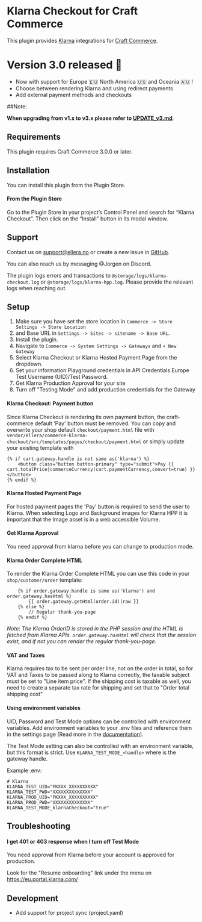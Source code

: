 # Klarna Checkout for Craft Commerce

This plugin provides [Klarna](https://www.klarna.com) integrations for [Craft Commerce](https://craftcms.com/commerce).
# Version 3.0 released 🎉
- Now with support for Europe 🇪🇺 North America 🇺🇸 and Oceania 🇦🇺 !
- Choose between rendering Klarna and using redirect payments 
- Add external payment methods and checkouts

##Note:

**When upgrading from v1.x to v3.x please refer to [UPDATE_v3.md](UPDATE_v3.md)**.
## Requirements

This plugin requires Craft Commerce 3.0.0 or later.

## Installation

You can install this plugin from the Plugin Store.

#### From the Plugin Store

Go to the Plugin Store in your project’s Control Panel and search for “Klarna Checkout”. Then click on the “Install” button in its modal window.

## Support

Contact us on support@ellera.no or create a new issue in [GitHub](https://github.com/elleracompany/commerce-klarna-checkout/issues).

You can also reach us by messaging @Jorgen on Discord.


The plugin logs errors and transactions to `@storage/logs/klarna-checkout.log` or `@storage/logs/klarna-hpp.log`. Please provide the relevant logs when reaching out.

## Setup

1.  Make sure you have set the store location in `Commerce -> Store Settings -> Store Location`
2.  and Base URL in `Settings -> Sites -> sitename -> Base URL`.
3.  Install the plugin.
4.  Navigate to `Commerce -> System Settings -> Gateways` and `+ New Gateway`
5.  Select Klarna Checkout or Klarna Hosted Payment Page from the dropdown.
6.  Set your information Playground credentials in API Credentials Europe Test Username (UID)/Test Password.
7.  Get Klarna Production Approval for your site
8.  Turn off "Testing Mode" and add production credentials for the Gateway


#### Klarna Checkout: Payment button
Since Klarna Checkout is rendering its own payment button, the craft-commerce default 'Pay' button must be removed.
You can copy and overwrite your shop default `checkout/payment.html` file with `vendor/ellera/commerce-klarna-checkout/src/templates/pages/checkout/payment.html` or simply update your existing template with
```
{% if cart.gateway.handle is not same as('klarna') %}
    <button class="button button-primary" type="submit">Pay {{ cart.totalPrice|commerceCurrency(cart.paymentCurrency,convert=true) }}</button>
{% endif %}
```
#### Klarna Hosted Payment Page
For hosted payment pages the 'Pay' button is required to send the user to Klarna. When selecting Logo and Background images 
for Klarna HPP it is important that the Image asset is in a web accessible Volume.
 
#### Get Klarna Approval
You need approval from klarna before you can change to production mode.

#### Klarna Order Complete HTML
To render the Klarna Order Complete HTML you can use this code in your `shop/customer/order` template:
```
    {% if order.gateway.handle is same as('klarna') and order.gateway.hasHtml %}
        {{ order.gateway.getHtml(order.id)|raw }}
    {% else %}
        // Regular thank-you-page
    {% endif %}
```

*Note: The Klarna OrderID is stored in the PHP session and the HTML is fetched from Klarna APIs. `order.gateway.hasHtml` will check that the session exist, and if not you can render the regular thank-you-page.*
#### VAT and Taxes

Klarna requires tax to be sent per order line, not on the order in total, so for VAT and Taxes to be passed along to Klarna correctly, the taxable subject must be set to "Line item price".
If the shipping cost is taxable as well, you need to create a separate tax rate for shipping and set that to "Order total shipping cost"

#### Using environment variables
UID, Password and Test Mode options can be controlled with environment variables.
Add environment variables to your .env files and reference them in the settings page (Read more in the [documentation](https://docs.craftcms.com/v3/config/environments.html#control-panel-settings)).

The Test Mode setting can also be controlled with an environment variable, but this format is strict.
Use `KLARNA_TEST_MODE_<handle>` where <handle> is the gateway handle.

Example .env:
```
# Klarna
KLARNA_TEST_UID="PKXXX_XXXXXXXXXX"
KLARNA_TEST_PWD="XXXXXXXXXXXXXX"
KLARNA_PROD_UID="PKXXX_XXXXXXXXXX"
KLARNA_PROD_PWD="XXXXXXXXXXXXXX"
KLARNA_TEST_MODE_klarnaCheckout="true"
```

## Troubleshooting

#### I get 401 or 403 response when I turn off Test Mode
You need approval from Klarna before your account is approved for production.

Look for the "Resume onboarding" link under the menu on https://eu.portal.klarna.com/

## Development

- Add support for project sync (project.yaml)